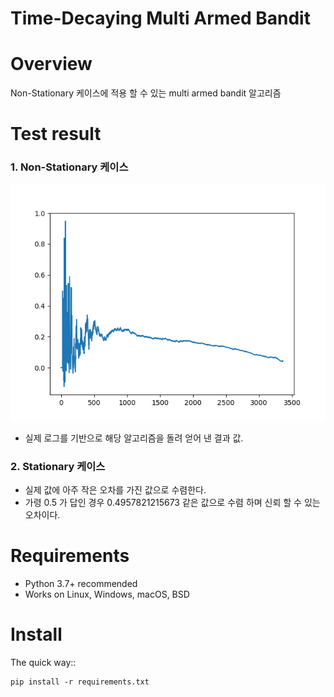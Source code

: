 # Time-Decaying Multi Armed Bandit


Overview
========

Non-Stationary 케이스에 적용 할 수 있는 multi armed bandit 알고리즘

Test result
========
### 1. Non-Stationary 케이스
![시간에 따른 기사의 인기도 하락 그래프](confidence-false.png)
- 실제 로그를 기반으로 해당 알고리즘을 돌려 얻어 낸 결과 값.

### 2. Stationary 케이스
- 실제 값에 아주 작은 오차를 가진 값으로 수렴한다.
- 가령 0.5 가 답인 경우 0.4957821215673 같은 값으로 수렴 하며 신뢰 할 수 있는 오차이다.


Requirements
============

* Python 3.7+ recommended
* Works on Linux, Windows, macOS, BSD

Install
=======

The quick way::

    pip install -r requirements.txt
